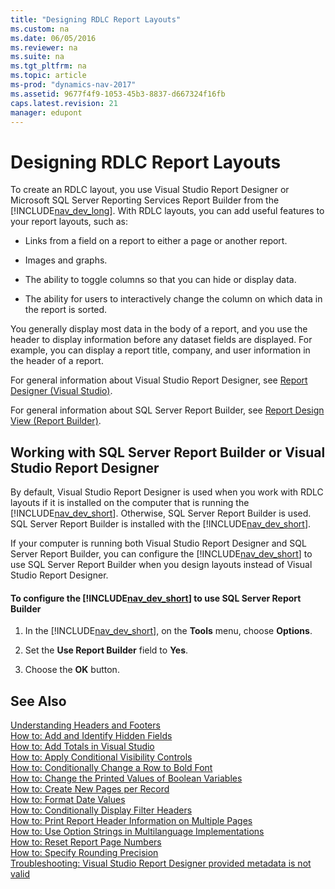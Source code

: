 ```yaml
---
title: "Designing RDLC Report Layouts"
ms.custom: na
ms.date: 06/05/2016
ms.reviewer: na
ms.suite: na
ms.tgt_pltfrm: na
ms.topic: article
ms-prod: "dynamics-nav-2017"
ms.assetid: 9677f4f9-1053-45b3-8837-d667324f16fb
caps.latest.revision: 21
manager: edupont
---
```

# Designing RDLC Report Layouts
To create an RDLC layout, you use Visual Studio Report Designer or Microsoft SQL Server Reporting Services Report Builder from the [!INCLUDE[nav_dev_long](includes/nav_dev_long_md.md)]. With RDLC layouts, you can add useful features to your report layouts, such as:  
  
-   Links from a field on a report to either a page or another report.  
  
-   Images and graphs.  
  
-   The ability to toggle columns so that you can hide or display data.  
  
-   The ability for users to interactively change the column on which data in the report is sorted.  
  
 You generally display most data in the body of a report, and you use the header to display information before any dataset fields are displayed. For example, you can display a report title, company, and user information in the header of a report.  
  
 For general information about Visual Studio Report Designer, see [Report Designer \(Visual Studio\)](http://go.microsoft.com/fwlink/?LinkID=123725).  
  
 For general information about SQL Server Report Builder, see [Report Design View \(Report Builder\)](http://go.microsoft.com/fwlink/?LinkId=317717).  
  
## Working with SQL Server Report Builder or Visual Studio Report Designer  
 By default, Visual Studio Report Designer is used when you work with RDLC layouts if it is installed on the computer that is running the [!INCLUDE[nav_dev_short](includes/nav_dev_short_md.md)]. Otherwise, SQL Server Report Builder is used. SQL Server Report Builder is installed with the [!INCLUDE[nav_dev_short](includes/nav_dev_short_md.md)].  
  
 If your computer is running both Visual Studio Report Designer and SQL Server Report Builder, you can configure the [!INCLUDE[nav_dev_short](includes/nav_dev_short_md.md)] to use SQL Server Report Builder when you design layouts instead of Visual Studio Report Designer.  
  
#### To configure the [!INCLUDE[nav_dev_short](includes/nav_dev_short_md.md)] to use SQL Server Report Builder  
  
1.  In the [!INCLUDE[nav_dev_short](includes/nav_dev_short_md.md)], on the **Tools** menu, choose **Options**.  
  
2.  Set the **Use Report Builder** field to **Yes**.  
  
3.  Choose the **OK** button.  
  
## See Also  
 [Understanding Headers and Footers](Understanding-Headers-and-Footers.md)   
 [How to: Add and Identify Hidden Fields](How%20to:%20Add%20and%20Identify%20Hidden%20Fields.md)   
 [How to: Add Totals in Visual Studio](How%20to:%20Add%20Totals%20in%20Visual%20Studio.md)   
 [How to: Apply Conditional Visibility Controls](How%20to:%20Apply%20Conditional%20Visibility%20Controls.md)   
 [How to: Conditionally Change a Row to Bold Font](How%20to:%20Conditionally%20Change%20a%20Row%20to%20Bold%20Font.md)   
 [How to: Change the Printed Values of Boolean Variables](How%20to:%20Change%20the%20Printed%20Values%20of%20Boolean%20Variables.md)   
 [How to: Create New Pages per Record](How%20to:%20Create%20New%20Pages%20per%20Record.md)   
 [How to: Format Date Values](How%20to:%20Format%20Date%20Values.md)   
 [How to: Conditionally Display Filter Headers](How%20to:%20Conditionally%20Display%20Filter%20Headers.md)   
 [How to: Print Report Header Information on Multiple Pages](How%20to:%20Print%20Report%20Header%20Information%20on%20Multiple%20Pages.md)   
 [How to: Use Option Strings in Multilanguage Implementations](How%20to:%20Use%20Option%20Strings%20in%20Multilanguage%20Implementations.md)   
 [How to: Reset Report Page Numbers](How%20to:%20Reset%20Report%20Page%20Numbers.md)   
 [How to: Specify Rounding Precision](How%20to:%20Specify%20Rounding%20Precision.md)   
 [Troubleshooting: Visual Studio Report Designer provided metadata is not valid](Troubleshooting:%20Visual%20Studio%20Report%20Designer%20provided%20metadata%20is%20not%20valid.md)